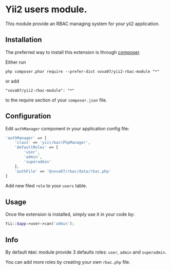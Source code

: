 Yii2 users module.
==================
This module provide an RBAC managing system for your yii2 application.

Installation
------------

The preferred way to install this extension is through [composer](http://getcomposer.org/download/).

Either run

```
php composer.phar require --prefer-dist vova07/yii2-rbac-module "*"
```

or add

```
"vova07/yii2-rbac-module": "*"
```

to the require section of your `composer.json` file.

Configuration
-------------

Edit `authManager` component in your application config file:

```php
'authManager' => [
    'class' => 'yii\rbac\PhpManager',
    'defaultRoles' => [
        'user',
        'admin',
        'superadmin'
    ],
    'authFile' => '@vova07/rbac/data/rbac.php'
]
```

Add new filed `role` to your `users` table.

Usage
-----

Once the extension is installed, simply use it in your code by:

```php
Yii::$app->user->can('admin');
```

Info
----

By default `RBAC` module provide 3 defaults roles: `user`, `admin` and `superadmin`.

You can add more roles by creating your own `rbac.php` file.